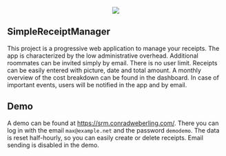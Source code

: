 <p align="center">
    <img src="https://srm.conradweberling.com/images/icons/receipt-128x128.png">
</p>

## SimpleReceiptManager
This project is a progressive web application to manage your receipts. The app is characterized by the low administrative overhead. Additional roommates can be invited simply by email. There is no user limit. Receipts can be easily entered with picture, date and total amount. A monthly overview of the cost breakdown can be found in the dashboard. In case of important events, users will be notified in the app and by email.

Demo 
------------
A demo can be found at https://srm.conradweberling.com/. There you can log in with the email `max@example.net` and the password `demodemo`. The data is reset half-hourly, so you can easily create or delete receipts. Email sending is disabled in the demo.

